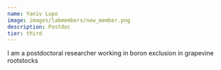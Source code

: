 ```yaml
---
name: Yaniv Lupo
image: images/labmembers/new_member.png
description: Postdoc
tier: third
---
```


I am a postdoctoral researcher working in boron exclusion in grapevine rootstocks